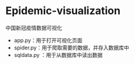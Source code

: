 # Epidemic-visualization
中国新冠疫情数据可视化

- app.py：用于打开可视化页面
- spider.py：用于爬取需要的数据，并存入数据库中
- sqldata.py ：用于从数据库中读出数据
